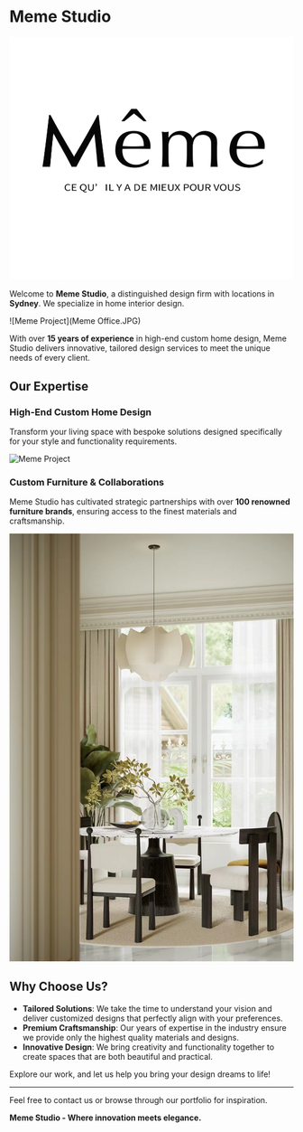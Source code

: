 # Meme Studio
![Meme Project](Meme白色Logo.png)

Welcome to **Meme Studio**, a distinguished design firm with locations in **Sydney**. We specialize in home interior design.

![Meme Project](Meme Office.JPG)

With over **15 years of experience** in high-end custom home design, Meme Studio delivers innovative, tailored design services to meet the unique needs of every client.

## Our Expertise

### High-End Custom Home Design
Transform your living space with bespoke solutions designed specifically for your style and functionality requirements.

![Meme Project](87b69cd1267f90b8e54bae4f3ab6266b.HEIC)

### Custom Furniture & Collaborations
Meme Studio has cultivated strategic partnerships with over **100 renowned furniture brands**, ensuring access to the finest materials and craftsmanship.

![Meme Project](327e671c1ab4d27121b17681fbb394b1.JPG)

## Why Choose Us?

- **Tailored Solutions**: We take the time to understand your vision and deliver customized designs that perfectly align with your preferences.
- **Premium Craftsmanship**: Our years of expertise in the industry ensure we provide only the highest quality materials and designs.
- **Innovative Design**: We bring creativity and functionality together to create spaces that are both beautiful and practical.

Explore our work, and let us help you bring your design dreams to life!

---

Feel free to contact us or browse through our portfolio for inspiration.


**Meme Studio - Where innovation meets elegance.**
